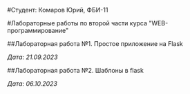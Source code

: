 #Студент: Комаров Юрий, ФБИ-11

#Лабораторные работы по второй части курса "WEB-программирование"

##Лабораторная работа №1. Простое приложение на Flask

*Дата: 21.09.2023*

##Лабораторная работа №2. Шаблоны в flask

*Дата: 06.10.2023*